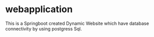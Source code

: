 # webapplication

This is a Springboot created Dynamic Website which have database connectivity by using postgress Sql.
